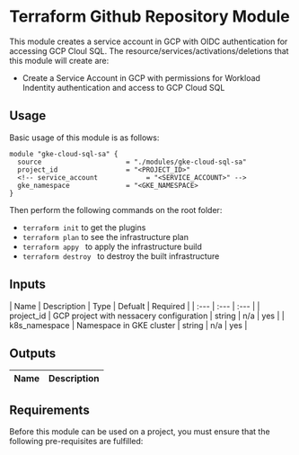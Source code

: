 # Terraform Github Repository Module
This module creates a service account in GCP with OIDC authentication for accessing GCP Cloul SQL. The resource/services/activations/deletions that this module will create are:
* Create a Service Account in GCP with permissions for Workload Indentity authentication and access to GCP Cloud SQL 


## Usage

Basic usage of this module is as follows:

```hcl
module "gke-cloud-sql-sa" {
  source                     = "./modules/gke-cloud-sql-sa"
  project_id                 = "<PROJECT_ID>"
  <!-- service_account            = "<SERVICE_ACCOUNT>" -->
  gke_namespace              = "<GKE_NAMESPACE>
}
```

Then perform the following commands on the root folder:

* ```terraform init``` to get the plugins
* ```terraform plan``` to see the infrastructure plan
* ```terraform appy ``` to apply the infrastructure build
* ```terraform destroy ``` to destroy the built infrastructure

## Inputs
| Name | Description | Type | Defualt | Required |
| :--- | :--- | :--- |
| project_id | GCP project with nessacery configuration | string | n/a | yes |
| k8s_namespace | Namespace in GKE cluster | string | n/a | yes |

## Outputs
| Name | Description |
| :--- | :--- |
<!-- TODO: Add outputs to module -->

## Requirements
Before this module can be used on a project, you must ensure that the following pre-requisites are fulfilled:
<!-- TODO: Add requirements to module -->



